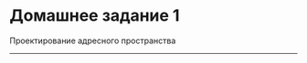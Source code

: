 Домашнее задание 1
========================
Проектирование адресного пространства
________________________
